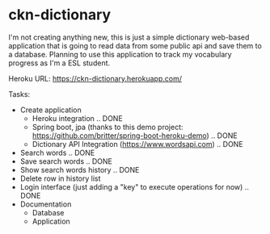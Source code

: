 # ckn-dictionary

I'm not creating anything new, this is just a simple dictionary web-based application that is going to read data from some public api and save them to a database.
Planning to use this application to track my vocabulary progress as I'm a ESL student.

Heroku URL: https://ckn-dictionary.herokuapp.com/

Tasks:

- Create application
  - Heroku integration .. DONE
  - Spring boot, jpa (thanks to this demo project: https://github.com/britter/spring-boot-heroku-demo) .. DONE
  - Dictionary API Integration (https://www.wordsapi.com) .. DONE
- Search words .. DONE
- Save search words .. DONE
- Show search words history .. DONE
- Delete row in history list
- Login interface (just adding a "key" to execute operations for now) .. DONE
- Documentation
  - Database
  - Application
